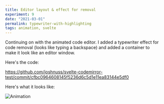 ```yaml
---
title: Editor layout & effect for removal
experiment: 9
date: "2021-03-01"
permalink: typewriter-with-highlighting
tags: animation, svelte
---
```


Continuing on with the animated code editor. I added a typewriter effect for code removal (looks like typing a backspace) and added a container to make it look like an editor window.

Here's the code:

https://github.com/joshnuss/svelte-codemirror-test/commit/cfbc0964608145f5236d6c5d1e11ea83144e5df0

Here's what it looks like:

![Animation](/images/typewriter-remove-animation.gif)
